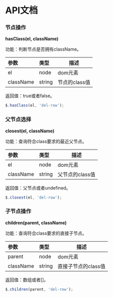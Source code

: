 
# API文档

### 节点操作

**hasClass(el, className)**

功能：判断节点是否拥有className。

| 参数        | 类型     | 描述        |
| :-------- | :----- | --------- |
| el        | node   | dom元素     |
| className | string | 节点的class值 |

返回值：true或者false。

```javascript
$.hasClass(el, 'del-row');
```



### 父节点选择

**closest(el, className)**

功能：查询符合class要求的最近父节点。

| 参数        | 类型     | 描述         |
| :-------- | :----- | ---------- |
| el        | node   | dom元素      |
| className | string | 父节点的class值 |

返回值：父节点或者undefined。

```javascript
$.closest(el, 'del-row');
```



### 子节点操作

**children(parent, className)**

功能：查询符合class要求的直接子节点。

| 参数        | 类型     | 描述           |
| :-------- | :----- | ------------ |
| parent    | node   | dom元素        |
| className | string | 直接子节点的class值 |

返回值：数组或者[]。

```javascript
$.children(parent, 'del-row');
```

